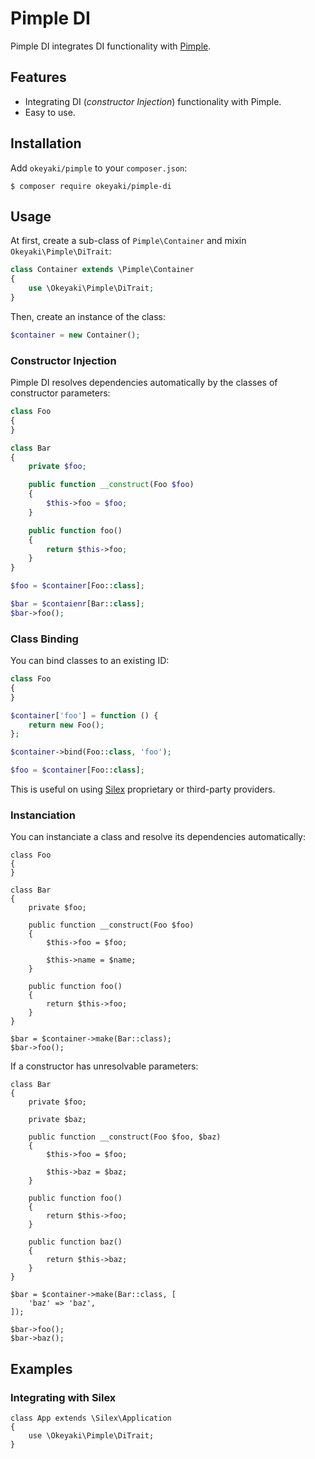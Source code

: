 # Pimple DI

Pimple DI integrates DI functionality with [Pimple](http://pimple.sensiolabs.org/).

## Features

- Integrating DI (*constructor Injection*) functionality with Pimple.
- Easy to use.

## Installation

Add `okeyaki/pimple` to your `composer.json`:

```
$ composer require okeyaki/pimple-di
```

## Usage

At first, create a sub-class of `Pimple\Container` and mixin `Okeyaki\Pimple\DiTrait`:

```php
class Container extends \Pimple\Container
{
    use \Okeyaki\Pimple\DiTrait;
}
```

Then, create an instance of the class:

```php
$container = new Container();
```

### Constructor Injection

Pimple DI resolves dependencies automatically by the classes of constructor parameters:

```php
class Foo
{
}

class Bar
{
    private $foo;

    public function __construct(Foo $foo)
    {
        $this->foo = $foo;
    }

    public function foo()
    {
        return $this->foo;
    }
}

$foo = $container[Foo::class];

$bar = $contaienr[Bar::class];
$bar->foo();
```

### Class Binding

You can bind classes to an existing ID:

```php
class Foo
{
}

$container['foo'] = function () {
    return new Foo();
};

$container->bind(Foo::class, 'foo');

$foo = $container[Foo::class];
```

This is useful on using [Silex](https://silex.sensiolabs.org/) proprietary or third-party providers.

### Instanciation

You can instanciate a class and resolve its dependencies automatically:

```
class Foo
{
}

class Bar
{
    private $foo;

    public function __construct(Foo $foo)
    {
        $this->foo = $foo;

        $this->name = $name;
    }

    public function foo()
    {
        return $this->foo;
    }
}

$bar = $container->make(Bar::class);
$bar->foo();
```

If a constructor has unresolvable parameters:

```
class Bar
{
    private $foo;

    private $baz;

    public function __construct(Foo $foo, $baz)
    {
        $this->foo = $foo;

        $this->baz = $baz;
    }

    public function foo()
    {
        return $this->foo;
    }

    public function baz()
    {
        return $this->baz;
    }
}

$bar = $container->make(Bar::class, [
    'baz' => 'baz',
]);

$bar->foo();
$bar->baz();
```

## Examples

### Integrating with Silex

```
class App extends \Silex\Application
{
    use \Okeyaki\Pimple\DiTrait;
}
```
